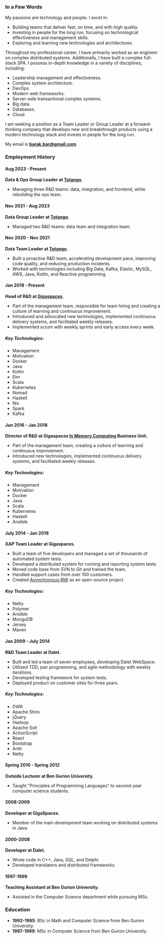 ### In a Few Words

My passions are technology and people. I excel in:

- Building teams that deliver fast, on time, and with high quality.
- Investing in people for the long run, focusing on technological effectiveness and management skills.
- Exploring and learning new technologies and architectures.

Throughout my professional career, I have primarily worked as an engineer on complex distributed systems. Additionally, I have built a complex full-stack SPA. I possess in-depth knowledge in a variety of disciplines, including:

- Leadership management and effectiveness.
- Complex system architecture.
- DevOps.
- Modern web frameworks.
- Server-side transactional complex systems.
- Big data.
- Databases.
- Cloud.

I am seeking a position as a Team Leader or Group Leader at a forward-thinking company that develops new and breakthrough products using a modern technology stack and invests in people for the long run.

My email is **barak.bar@gmail.com**.

### Employment History

#### Aug 2023 - Present
**Data & Ops Group Leader at [Totango](https://www.totango.com/).**
- Managing three R&D teams: data, integration, and frontend, while rebuilding the ops team.

#### Nov 2021 - Aug 2023
**Data Group Leader at [Totango](https://www.totango.com/).**
- Managed two R&D teams: data team and integration team.

#### Nov 2020 - Nov 2021
**Data Team Leader at [Totango](https://www.totango.com/).**
- Built a proactive R&D team, accelerating development pace, improving code quality, and reducing production incidents.
- Worked with technologies including Big Data, Kafka, Elastic, MySQL, AWS, Java, Kotlin, and Reactive programming.

#### Jan 2018 - Present
**Head of R&D at [Gigaspaces](http://www.gigaspaces.com/).**
- Part of the management team, responsible for team hiring and creating a culture of learning and continuous improvement.
- Introduced and advocated new technologies, implemented continuous delivery systems, and facilitated weekly releases.
- Implemented scrum with weekly sprints and early access every week.

##### Key Technologies:
- Management
- Motivation
- Docker
- Java
- Kotlin
- Elm
- Scala
- Kubernetes
- Nomad
- Haskell
- Nix
- Spark
- Kafka

#### Jun 2016 - Jan 2018
**Director of R&D at Gigaspaces [In Memory Computing](http://www.gigaspaces.com/imc) Business Unit.**
- Part of the management team, creating a culture of learning and continuous improvement.
- Introduced new technologies, implemented continuous delivery systems, and facilitated weekly releases.

##### Key Technologies:
- Management
- Motivation
- Docker
- Java
- Scala
- Kubernetes
- Haskell
- Ansible

#### July 2014 - Jan 2018
**XAP Team Leader at Gigaspaces.**
- Built a team of five developers and managed a set of thousands of automated system tests.
- Developed a distributed system for running and reporting system tests.
- Moved code base from SVN to Git and trained the team.
- Handled support cases from over 100 customers.
- Created [Asynchronous RMI](https://github.com/barakb/asyncrmi) as an open-source project.

##### Key Technologies:
- Netty
- Polymer
- Ansible
- MongoDB
- Jersey
- Maven

#### Jan 2009 - July 2014
**R&D Team Leader at Dalet.**
- Built and led a team of seven employees, developing Dalet WebSpace.
- Utilized TDD, pair programming, and agile methodology with weekly iterations.
- Developed testing framework for system tests.
- Deployed product on customer sites for three years.

##### Key Technologies:
- DWR
- Apache Shiro
- jQuery
- Hadoop
- Apache Solr
- ActionScript
- React
- Bootstrap
- Antlr
- Netty

#### Spring 2010 - Spring 2012
**Outside Lecturer at Ben Gurion University.**
- Taught "Principles of Programming Languages" to second-year computer science students.

#### 2008-2009
**Developer at GigaSpaces.**
- Member of the main development team working on distributed systems in Java.

#### 2000-2008
**Developer at Dalet.**
- Wrote code in C++, Java, SQL, and Delphi.
- Developed translators and distributed frameworks.

#### 1997-1999
**Teaching Assistant at Ben Gurion University.**
- Assisted in the Computer Science department while pursuing MSc.

### Education

- **1992-1995**: BSc in Math and Computer Science from Ben Gurion University.
- **1997-1999**: MSc in Computer Science from Ben Gurion University.

